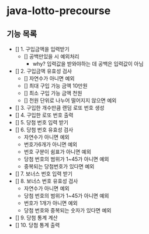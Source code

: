 # java-lotto-precourse

## 기능 목록

- [] 1. 구입금액을 입력받기
    - [] 공백만있을 시 예외처리
        - why? 입력값을 받와야하는 데 공백은 입력값이 아님
- [] 2. 구입금액 유효성 검사
    - [] 자연수가 아니면 예외
    - [] 최대 구입 가능 금액 10만원
    - [] 최소 구입 가능 금액 천원
    - [] 천원 단위로 나누어 떨어지지 않으면 예외
- [] 3. 구입한 개수만큼 랜덤 로또 번호 생성
- [] 4. 구입한 로또 번호 출력
- [] 5. 당첨 번호 입력 받기
- [] 6. 당첨 번호 유효성 검사
    - 자연수가 아니면 예외
    - 번호가6개가 아니면 예외
    - 번호 구분이 쉼표가 아니면 예외
    - 당첨 번호의 범위가 1~45가 아니면 예외
    - 중복되는 당첨번호가 있다면 예외
- [] 7. 보너스 번호 입력 받기
- [] 8. 보너스 번호 유효성 검사
    - 자연수가 아니면 예외
    - 당첨 번호의 범위가 1~45가 아니면 예외
    - 번호가 1개가 아니면 예외
    - 당첨 번호와 중복되는 숫자가 있다면 예외
- [] 9. 당첨 통계 계산
- [] 10. 당첨 통계 출력
